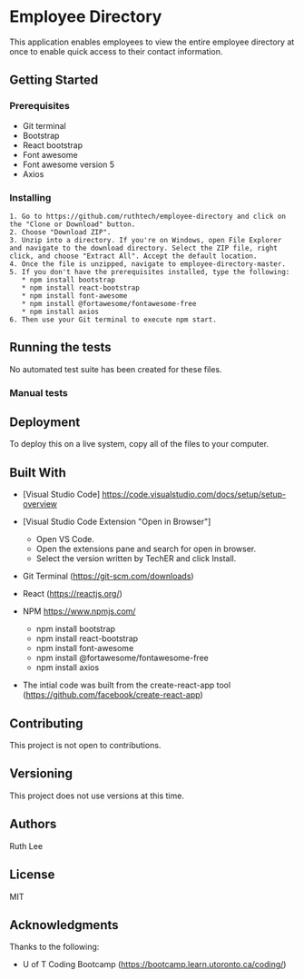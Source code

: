# Employee Directory
This application enables employees to view the entire employee directory at once to enable quick access to their contact information.

## Getting Started

### Prerequisites
  * Git terminal
  * Bootstrap
  * React bootstrap
  * Font awesome
  * Font awesome version 5
  * Axios

### Installing
    1. Go to https://github.com/ruthtech/employee-directory and click on the "Clone or Download" button. 
    2. Choose "Download ZIP". 
    3. Unzip into a directory. If you're on Windows, open File Explorer and navigate to the download directory. Select the ZIP file, right click, and choose "Extract All". Accept the default location.
    4. Once the file is unzipped, navigate to employee-directory-master.
    5. If you don't have the prerequisites installed, type the following:
       * npm install bootstrap
       * npm install react-bootstrap
       * npm install font-awesome
       * npm install @fortawesome/fontawesome-free
       * npm install axios
    6. Then use your Git terminal to execute npm start. 


## Running the tests
No automated test suite has been created for these files.

### Manual tests



## Deployment
To deploy this on a live system, copy all of the files to your computer. 


## Built With
* [Visual Studio Code] https://code.visualstudio.com/docs/setup/setup-overview
* [Visual Studio Code Extension "Open in Browser"] 
    * Open VS Code.
    * Open the extensions pane and search for open in browser.
    * Select the version written by TechER and click Install.
* Git Terminal (https://git-scm.com/downloads)
* React (https://reactjs.org/)
* NPM https://www.npmjs.com/
    * npm install bootstrap
    * npm install react-bootstrap
    * npm install font-awesome
    * npm install @fortawesome/fontawesome-free
    * npm install axios

* The intial code was built from the create-react-app tool (https://github.com/facebook/create-react-app)

## Contributing
This project is not open to contributions.

## Versioning
This project does not use versions at this time. 

## Authors
Ruth Lee

## License
MIT

## Acknowledgments
Thanks to the following:
* U of T Coding Bootcamp (https://bootcamp.learn.utoronto.ca/coding/)

       

